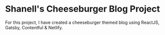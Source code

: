 # Shanell's Cheeseburger Blog Project

For this project, I have created a cheeseburger themed blog using ReactJS, Gatsby, Contentful & Netlify. 
